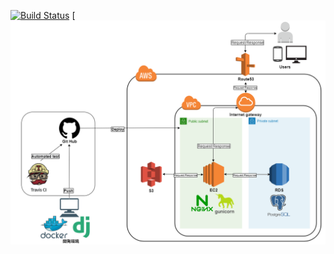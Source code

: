 [![Build Status](https://travis-ci.org/gizaju10/django.svg?branch=master)](https://travis-ci.org/gizaju10/django)
[![zerotokyo (5).png](https://github.com/gizaju10/django/blob/master/zerotokyo%20(5).png?raw=true)
